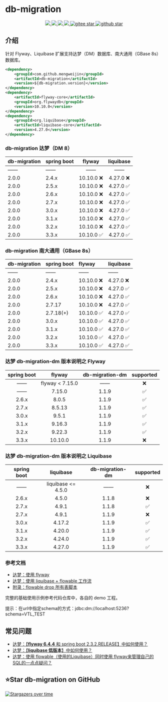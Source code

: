 # db-migration
<p align="center">
    <a target="_blank" href="https://search.maven.org/search?q=g:%22com.github.mengweijin%22%20AND%20a:%22db-migration%22">
        <img src="https://img.shields.io/maven-central/v/com.github.mengweijin/db-migration?label=db-migration" />
    </a>
    <a target="_blank" href="https://search.maven.org/search?q=g:%22com.github.mengweijin%22%20AND%20a:%22db-migration-dm%22">
        <img src="https://img.shields.io/maven-central/v/com.github.mengweijin/db-migration-dm?label=db-migration-dm (discard)&color=red" />
    </a>
	<a target="_blank" href="https://github.com/mengweijin/db-migration/blob/master/LICENSE">
		<img src="https://img.shields.io/badge/license-Apache2.0-blue.svg" />
	</a>
	<a target="_blank" href="https://www.oracle.com/technetwork/java/javase/downloads/index.html">
		<img src="https://img.shields.io/badge/JDK-8+-green.svg" />
	</a>
	<a target="_blank" href="https://gitee.com/mengweijin/db-migration/stargazers">
		<img src="https://gitee.com/mengweijin/db-migration/badge/star.svg?theme=dark" alt='gitee star'/>
	</a>
	<a target="_blank" href='https://github.com/mengweijin/db-migration'>
		<img src="https://img.shields.io/github/stars/mengweijin/db-migration.svg?style=social" alt="github star"/>
	</a>
</p>

## 介绍
针对 Flyway、Liquibase 扩展支持达梦（DM）数据库、南大通用（GBase 8s）数据库。

```xml
<dependency>
    <groupId>com.github.mengweijin</groupId>
    <artifactId>db-migration</artifactId>
    <version>${db-migration.version}</version>
</dependency>
<dependency>
    <artifactId>flyway-core</artifactId>
    <groupId>org.flywaydb</groupId>
    <version>10.10.0</version>
</dependency>
<dependency>
    <groupId>org.liquibase</groupId>
    <artifactId>liquibase-core</artifactId>
    <version>4.27.0</version>
</dependency>
```

### db-migration 达梦（DM 8）

| db-migration | spring boot |  flyway   | liquibase |
|:-------------|:------------|:---------:|:---------:|
| ——           | ——          |    ——     |    ——     |
| 2.0.0        | 2.4.x       | 10.10.0 ❌ | 4.27.0 ❌  |
| 2.0.0        | 2.5.x       | 10.10.0 ❌ | 4.27.0 ✅  |
| 2.0.0        | 2.6.x       | 10.10.0 ❌ | 4.27.0 ✅  |
| 2.0.0        | 2.7.x       | 10.10.0 ❌ | 4.27.0 ✅  |
| 2.0.0        | 3.0.x       | 10.10.0 ❌ | 4.27.0 ✅  |
| 2.0.0        | 3.1.x       | 10.10.0 ❌ | 4.27.0 ✅  |
| 2.0.0        | 3.2.x       | 10.10.0 ❌ | 4.27.0 ✅  |
| 2.0.0        | 3.3.x       | 10.10.0 ✅ | 4.27.0 ✅  |

### db-migration 南大通用（GBase 8s）

| db-migration | spring boot | flyway    | liquibase |
|:-------------|:------------|:----------|:----------|
| ——           | ——          | ——        | ——        |
| 2.0.0        | 2.4.x       | 10.10.0 ❌ | 4.27.0 ❌  |
| 2.0.0        | 2.5.x       | 10.10.0 ❌ | 4.27.0 ✅  |
| 2.0.0        | 2.6.x       | 10.10.0 ❌ | 4.27.0 ✅  |
| 2.0.0        | 2.7.17      | 10.10.0 ❌ | 4.27.0 ✅  |
| 2.0.0        | 2.7.18(+)   | 10.10.0 ✅ | 4.27.0 ✅  |
| 2.0.0        | 3.0.x       | 10.10.0 ✅ | 4.27.0 ✅  |
| 2.0.0        | 3.1.x       | 10.10.0 ✅ | 4.27.0 ✅  |
| 2.0.0        | 3.2.x       | 10.10.0 ✅ | 4.27.0 ✅  |
| 2.0.0        | 3.3.x       | 10.10.0 ✅ | 4.27.0 ✅  |

### 达梦 db-migration-dm 版本说明之 Flyway

| spring boot |     flyway      | db-migration-dm | supported |
|:-----------:|:---------------:|:---------------:|:---------:|
|     ——      | flyway < 7.15.0 |       ——        |     ❌     |
|     ——      |     7.15.0      |      1.1.9      |     ✅     |
|    2.6.x    |      8.0.5      |      1.1.9      |     ✅     |
|    2.7.x    |     8.5.13      |      1.1.9      |     ✅     |
|    3.0.x    |      9.5.1      |      1.1.9      |     ✅     |
|    3.1.x    |     9.16.3      |      1.1.9      |     ✅     |
|    3.2.x    |     9.22.3      |      1.1.9      |     ✅     |
|    3.3.x    |     10.10.0     |      1.1.9      |     ❌     |


### 达梦 db-migration-dm 版本说明之 Liquibase

| spring boot |     liquibase      | db-migration-dm | supported |
|:-----------:|:------------------:|:---------------:|:---------:|
|     ——      | liquibase <= 4.5.0 |       ——        |     ❌     |
|    2.6.x    |       4.5.0        |      1.1.8      |     ❌     |
|    2.7.x    |       4.9.1        |      1.1.8      |     ✅     |
|    2.7.x    |       4.9.1        |      1.1.9      |     ❌     |
|    3.0.x    |       4.17.2       |      1.1.9      |     ✅     |
|    3.1.x    |       4.20.0       |      1.1.9      |     ✅     |
|    3.2.x    |       4.24.0       |      1.1.9      |     ✅     |
|    3.3.x    |       4.27.0       |      1.1.9      |     ✅     |



### 参考文档

* [达梦：使用 flyway](./doc/flyway.md)
* [达梦：使用 liquibase + flowable 工作流](./doc/liquibase.md)
* [附录：flowable drop 所有表脚本](./doc/flowable_drop_script.md)

完整的基础使用示例参考代码仓库中，各自的 demo 工程。

提示：在url中指定schema的方式：jdbc:dm://localhost:5236?schema=VTL_TEST

## 常见问题

* [达梦：【**flyway 6.4.4** 和 spring boot 2.3.2.RELEASE】中如何使用？](./doc/flyway_6.4.4_solution.md)
* [达梦：【**liquibase 低版本**】中如何使用？](./doc/liquibase_4.9.1_solution.md)
* [达梦：使用 flowable（使用的Liquibase）同时使用 flyway来管理自己的 SQL的一点点疑问？](./doc/gitee_issue_I9KYBS.md)


## ⭐Star db-migration on GitHub

[![Stargazers over time](https://starchart.cc/mengweijin/db-migration.svg)](https://starchart.cc/mengweijin/db-migration)
